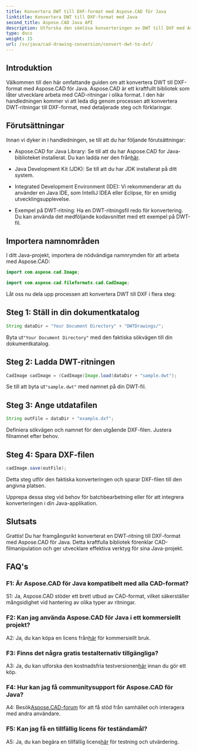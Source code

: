 ```yaml
---
title: Konvertera DWT till DXF-format med Aspose.CAD för Java
linktitle: Konvertera DWT till DXF-format med Java
second_title: Aspose.CAD Java API
description: Utforska den sömlösa konverteringen av DWT till DXF med Aspose.CAD för Java. Följ vår steg-för-steg-guide för effektiv CAD-filmanipulation.
type: docs
weight: 15
url: /sv/java/cad-drawing-conversion/convert-dwt-to-dxf/
---
```

## Introduktion

Välkommen till den här omfattande guiden om att konvertera DWT till DXF-format med Aspose.CAD för Java. Aspose.CAD är ett kraftfullt bibliotek som låter utvecklare arbeta med CAD-ritningar i olika format. I den här handledningen kommer vi att leda dig genom processen att konvertera DWT-ritningar till DXF-format, med detaljerade steg och förklaringar.

## Förutsättningar

Innan vi dyker in i handledningen, se till att du har följande förutsättningar:

-  Aspose.CAD for Java Library: Se till att du har Aspose.CAD for Java-biblioteket installerat. Du kan ladda ner den från[här](https://releases.aspose.com/cad/java/).

- Java Development Kit (JDK): Se till att du har JDK installerat på ditt system.

- Integrated Development Environment (IDE): Vi rekommenderar att du använder en Java IDE, som IntelliJ IDEA eller Eclipse, för en smidig utvecklingsupplevelse.

- Exempel på DWT-ritning: Ha en DWT-ritningsfil redo för konvertering. Du kan använda det medföljande kodavsnittet med ett exempel på DWT-fil.

## Importera namnområden

I ditt Java-projekt, importera de nödvändiga namnrymden för att arbeta med Aspose.CAD:

```java
import com.aspose.cad.Image;

import com.aspose.cad.fileformats.cad.CadImage;
```

Låt oss nu dela upp processen att konvertera DWT till DXF i flera steg:

## Steg 1: Ställ in din dokumentkatalog

```java
String dataDir = "Your Document Directory" + "DWTDrawings/";
```

 Byta ut`"Your Document Directory"` med den faktiska sökvägen till din dokumentkatalog.

## Steg 2: Ladda DWT-ritningen

```java
CadImage cadImage = (CadImage)Image.load(dataDir + "sample.dwt");
```

 Se till att byta ut`"sample.dwt"` med namnet på din DWT-fil.

## Steg 3: Ange utdatafilen

```java
String outFile = dataDir + "example.dxf";
```

Definiera sökvägen och namnet för den utgående DXF-filen. Justera filnamnet efter behov.

## Steg 4: Spara DXF-filen

```java
cadImage.save(outFile);
```

Detta steg utför den faktiska konverteringen och sparar DXF-filen till den angivna platsen.

Upprepa dessa steg vid behov för batchbearbetning eller för att integrera konverteringen i din Java-applikation.

## Slutsats

Grattis! Du har framgångsrikt konverterat en DWT-ritning till DXF-format med Aspose.CAD för Java. Detta kraftfulla bibliotek förenklar CAD-filmanipulation och ger utvecklare effektiva verktyg för sina Java-projekt.

## FAQ's

### F1: Är Aspose.CAD för Java kompatibelt med alla CAD-format?

S1: Ja, Aspose.CAD stöder ett brett utbud av CAD-format, vilket säkerställer mångsidighet vid hantering av olika typer av ritningar.

### F2: Kan jag använda Aspose.CAD för Java i ett kommersiellt projekt?

 A2: Ja, du kan köpa en licens från[här](https://purchase.aspose.com/buy) för kommersiellt bruk.

### F3: Finns det några gratis testalternativ tillgängliga?

 A3: Ja, du kan utforska den kostnadsfria testversionen[här](https://releases.aspose.com/) innan du gör ett köp.

### F4: Hur kan jag få communitysupport för Aspose.CAD för Java?

 A4: Besök[Aspose.CAD-forum](https://forum.aspose.com/c/cad/19) för att få stöd från samhället och interagera med andra användare.

### F5: Kan jag få en tillfällig licens för teständamål?

 A5: Ja, du kan begära en tillfällig licens[här](https://purchase.aspose.com/temporary-license/) för testning och utvärdering.